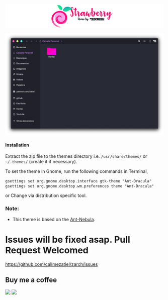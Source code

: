 
![](Art/logo.png)

![](Art/Strawberry.png)


#### Installation

Extract the zip file to the themes directory i.e. `/usr/share/themes/` or `~/.themes/` (create it  if necessary).

To set the theme in Gnome, run the following commands in Terminal,

```
gsettings set org.gnome.desktop.interface gtk-theme "Ant-Dracula"
gsettings set org.gnome.desktop.wm.preferences theme "Ant-Dracula"
```
or Change via distribution specific tool.

### Note:
* This theme is based on the [Ant-Nebula](https://github.com/EliverLara/Ant-Nebula).

# Issues will be fixed asap. Pull Request Welcomed
https://github.com/callmezatiel/zarch/issues

## Buy me a coffee
<a href="https://www.paypal.me/zatiel"><img src="https://img.shields.io/badge/don-paypal-blue"></a> <a href="https://www.patreon.com/zatiel"><img src="https://img.shields.io/badge/don-patreon-ff69b4"> 
